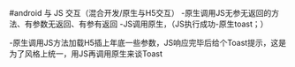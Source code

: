#android 与 JS 交互（混合开发/原生与H5交互）
-原生调用JS无参无返回的方法、有参数无返回、有参有返回
-JS调用原生，（JS执行成功-原生toast；）

-原生调用JS方法加载H5插上年底一些参数，JS响应完毕后给个Toast提示，这是为了风格上统一，用JS再调用原生来谈Toast